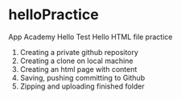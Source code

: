 # helloPractice
App Academy Hello Test
Hello HTML file practice
1. Creating a private github repository
2. Creating a clone on local machine
3. Creating an html page with content
4. Saving, pushing committing to Github
5. Zipping and uploading finished folder
   
